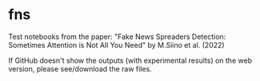 # fns
Test notebooks from the paper: "Fake News Spreaders Detection: Sometimes Attention is Not All You Need" by M.Siino et al. (2022)

If GitHub doesn't show the outputs (with experimental results) on the web version, please see/download the raw files. 

